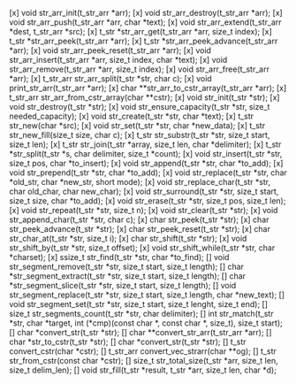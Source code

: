 [x] void		str_arr_init(t_str_arr *arr);
[x] void		str_arr_destroy(t_str_arr *arr);
[x] void		str_arr_push(t_str_arr *arr, char *text);
[x] void		str_arr_extend(t_str_arr *dest, t_str_arr *src);
[x] t_str		*str_arr_get(t_str_arr *arr, size_t index);
[x] t_str		*str_arr_peek(t_str_arr *arr);
[x] t_str		*str_arr_peek_advance(t_str_arr *arr);
[x] void		str_arr_peek_reset(t_str_arr *arr);
[x] void		str_arr_insert(t_str_arr *arr, size_t index, char *text);
[x] void		str_arr_remove(t_str_arr *arr, size_t index);
[x] void		str_arr_free(t_str_arr *arr);
[x] t_str_arr	str_arr_split(t_str *str, char c);
[x] void		print_str_arr(t_str_arr *arr);
[x] char		**str_arr_to_cstr_array(t_str_arr *arr);
[x] t_str_arr	str_arr_from_cstr_array(char **cstr);
[x] void		str_init(t_str *str);
[x] void		str_destroy(t_str *str);
[x] void		str_ensure_capacity(t_str *str, size_t needed_capacity);
[x] void		str_create(t_str *str, char *text);
[x] t_str		str_new(char *src);
[x] void		str_set(t_str *str, char *new_data);
[x] t_str		str_new_fill(size_t size, char c);
[x] t_str		str_substr(t_str *str, size_t start, size_t len);
[x] t_str		str_join(t_str *array, size_t len, char *delimiter);
[x] t_str		*str_split(t_str *s, char delimiter, size_t *count);
[x] void		str_insert(t_str *str, size_t pos, char *to_insert);
[x] void		str_append(t_str *str, char *to_add);
[x] void		str_prepend(t_str *str, char *to_add);
[x] void		str_replace(t_str *str, char *old_str, char *new_str, short mode);
[x] void		str_replace_char(t_str *str, char old_char, char new_char);
[x] void		str_surround(t_str *str, size_t start, size_t size, char *to_add);
[x] void		str_erase(t_str *str, size_t pos, size_t len);
[x] void		str_repeat(t_str *str, size_t n);
[x] void		str_clear(t_str *str);
[x] void		str_append_char(t_str *str, char c);
[x] char		str_peek(t_str *str);
[x] char		str_peek_advance(t_str *str);
[x] char		str_peek_reset(t_str *str);
[x] char		str_char_at(t_str *str, size_t i);
[x] char		str_shift(t_str *str);
[x] void		str_shift_by(t_str *str, size_t offset);
[x] void		str_shift_while(t_str *str, char *charset);
[x] ssize_t		str_find(t_str *str, char *to_find);
[] void		str_segment_remove(t_str *str, size_t start, size_t length);
[] char		*str_segment_extract(t_str *str, size_t start, size_t length);
[] char		*str_segment_slice(t_str *str, size_t start, size_t length);
[] void		str_segment_replace(t_str *str, 
 				size_t start, 
 				size_t length, 
 				char *new_text);
[] void		str_segment_set(t_str *str,
 				size_t start, 
 				size_t lenght, 
 				size_t end);
[] size_t		str_segments_count(t_str *str, char delimiter);
[] int			str_match(t_str *str,
 				char *target,
 				int (*cmp)(const char *, const char *, size_t),
 				size_t start);
[] char		*convert_str(t_str *str);
[] char		**convert_str_arr(t_str_arr *arr);
[] char		*str_to_cstr(t_str *str);
[] char		*convert_str(t_str *str);
[] t_str		convert_cstr(char *cstr);
[] t_str_arr	convert_vec_strarr(char **og);
[] t_str		str_from_cstr(const char *cstr);
[] size_t		str_total_size(t_str *arr, size_t len, size_t delim_len);
[] void		str_fill(t_str *result, t_str *arr, size_t len, char *d);
